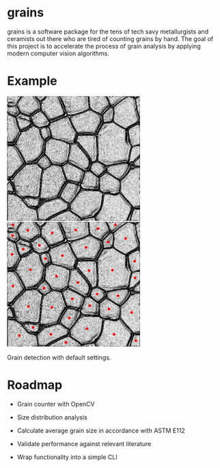 # grains

grains is a software package for the tens of tech savy metallurgists and ceramists out there who are tired of counting grains by hand. The goal of this project is to accelerate the process of grain analysis by applying modern computer vision algorithms.

# Example
![Before](./grains/test_grains.jpg) ![After](./grains/test_grains.jpg.grains.image.png)

Grain detection with default settings.

# Roadmap

- Grain counter with OpenCV

- Size distribution analysis

- Calculate average grain size in accordance with ASTM E112

- Validate performance against relevant literature

- Wrap functionality into a simple CLI
